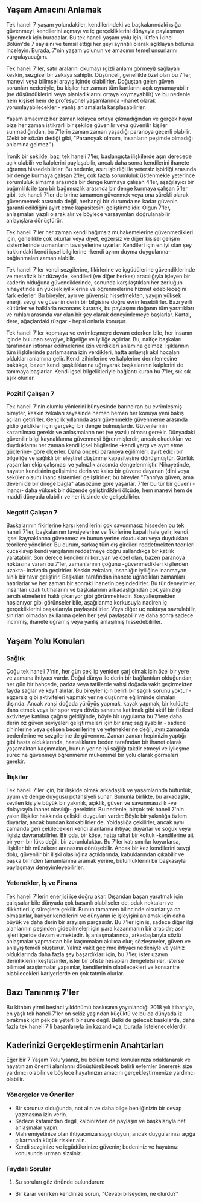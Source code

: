 ## Yaşam Amacını Anlamak

Tek haneli 7 yaşam yolundakiler, kendilerindeki ve başkalarındaki ışığa güvenmeyi, kendilerini açmayı ve iç gerçekliklerini dünyayla paylaşmayı öğrenmek için buradalar. Bu tek haneli yaşam yolu için, lütfen İkinci Bölüm'de 7 sayısını ve temsil ettiği her şeyi ayrıntılı olarak açıklayan bölümü inceleyin. Burada, 7'nin yaşam yolunun ve amacının temel unsurlarını vurgulayacağım.

Tek haneli 7'ler, satır aralarını okumayı (gizli anlamı görmeyi) sağlayan keskin, sezgisel bir zekaya sahiptir. Düşünceli, genellikle özel olan bu 7'ler, manevi veya bilimsel arayış içinde olabilirler. Doğuştan gelen güven sorunları nedeniyle, bu kişiler her zaman tüm kartlarını açık oynamayabilir (ne düşündüklerini veya planladıklarını ortaya koymayabilir) ve bu nedenle hem kişisel hem de profesyonel yaşamlarında -ihanet olarak yorumlayabilecekleri- yanlış anlamalarla karşılaşabilirler.

Yaşam amacımız her zaman kolayca ortaya çıkmadığından ve gerçek hayat bize her zaman istikrarlı bir şekilde güvenilir veya güvenilir kişiler sunmadığından, bu 7'lerin zaman zaman yaşadığı paranoya geçerli olabilir. (Zeki bir sözün dediği gibi, "Paranoyak olmam, insanların peşimde olmadığı anlamına gelmez.")

İronik bir şekilde, bazı tek haneli 7'ler, başlangıçta ilişkilerde aşırı derecede açık olabilir ve kalplerini paylaşabilir, ancak daha sonra kendilerini ihanete uğramış hissedebilirler. Bu nedenle, aşırı işbirliği ile yetersiz işbirliği arasında bir denge kurmaya çalışan 2'ler, çok fazla sorumluluk üstlenmekle yeterince sorumluluk almama arasında bir denge kurmaya çalışan 4'ler, aşağılayıcı bir bağımlılık ile tam bir bağımsızlık arasında bir denge kurmaya çalışan 5'ler gibi, tek haneli 7'ler de birine tamamen güvenmek veya ona sürekli olarak güvenmemek arasında değil, herhangi bir durumda ne kadar güvenin garanti edildiğini ayırt etme kapasitesini geliştirmelidir. Olgun 7'ler, anlaşmaları yazılı olarak alır ve böylece varsayımları doğrulanabilir anlayışlara dönüştürür.

Tek haneli 7'ler her zaman kendi bağımsız muhakemelerine güvenmedikleri için, genellikle çok okurlar veya diyet, egzersiz ve diğer kişisel gelişim sistemlerinde uzmanların tavsiyelerine uyarlar. Kendileri için en iyi olan şey hakkındaki kendi içsel bilgilerine -kendi ayrım duyma duygularına- bağlanmaları zaman alabilir.

Tek haneli 7'ler kendi sezgilerine, fikirlerine ve içgüdülerine güvendiklerinde ve metafizik bir düzeyde, kendileri (ve diğer herkes) aracılığıyla işleyen bir kaderin olduğuna güvendiklerinde, sonunda karşılaştıkları her zorluğun nihayetinde en yüksek iyiliklerine ve öğrenmelerine hizmet edebileceğini fark ederler. Bu bireyler, ayrı ve güvensiz hissetmekten, yaygın yüksek enerji, sevgi ve güvenin derin bir bilgisine doğru evrimleşebilirler. Bazı yerli kültürler ve halklarla rezonans kurarak, bu paylaşımı doğanın tüm yaratıkları ve ruhları arasında var olan bir şey olarak deneyimlemeye başlarlar. Kartal, dere, ağaçlardaki rüzgar - hepsi onlarla konuşur.

Tek haneli 7'ler kopmaya ve evrimleşmeye devam ederken bile, her insanın içinde bulunan sevgiye, bilgeliğe ve iyiliğe açılırlar. Bu, naifçe başkaları tarafından istismar edilmelerine izin verdikleri anlamına gelmez. Işıklarının tüm ilişkilerinde parlamasına izin verdikleri, hatta anlayışlı akıl hocaları oldukları anlamına gelir. Kendi zihinlerine ve kalplerine derinlemesine baktıkça, bazen kendi şaşkılıklarına uğrayarak başkalarının kalplerini de tanımaya başlarlar. Kendi içsel bilgelikleriyle bağlantı kuran bu 7'ler, sık sık aşık olurlar.

### Pozitif Çalışan 7

Tek haneli 7'nin olumlu yönlerini bünyesinde barındıran bu evrimleşmiş bireyler, keskin zekaları sayesinde hemen hemen her konuya yeni bakış açıları getirirler. Gençlik yıllarında aşırı güvenmekle güvenmeme arasında gidip geldikleri için gerçekçi bir denge bulmuşlardır. Güvenlerinin kazanılması gerekir ve anlaşmaların net (ve yazılı) olması gerekir. Dünyadaki güvenilir bilgi kaynaklarına güvenmeyi öğrenmişlerdir, ancak okudukları ve duyduklarını her zaman kendi içsel bilgilerine -kendi yargı ve ayırt etme güçlerine- göre ölçerler. Daha önceki paranoya eğilimleri, ayırt edici bir bilgeliğe ve sağlıklı bir eleştirel düşünme kapasitesine dönüşmüştür. Günlük yaşamları ekip çalışması ve yalnızlık arasında dengelenmiştir. Nihayetinde, hayatın kendisinin gelişimine derin ve kalıcı bir güvene dayanan (dini veya seküler olsun) inanç sistemleri geliştirirler; bu bireyler "Tanrı'ya güven, ama deveni de bir direğe bağla" atasözüne göre yaşarlar. 7'ler bu tür bir güveni -inancı- daha yüksek bir düzende geliştirdikleri ölçüde, hem manevi hem de maddi dünyada olabilir ve her ikisinde de gelişebilirler.

### Negatif Çalışan 7

Başkalarının fikirlerine karşı kendilerini çok savunmasız hisseden bu tek haneli 7'ler, başkalarının tavsiyelerine ve fikirlerine kapalı hale gelir, kendi içsel kaynaklarına güvenmez ve bunun yerine okudukları veya duydukları teorilere yönelirler. Bu durum, sarkaç tüm dış girdileri reddetmekten teorileri kucaklayıp kendi yargılarını reddetmeye doğru sallandıkça bir katılık yaratabilir. Son derece kendilerini koruyan ve özel olan, bazen paranoya noktasına varan bu 7'ler, zamanlarının çoğunu -güvenmedikleri kişilerden uzakta- inzivada geçirirler. Keskin zekaları, insanlığın iyiliğine inanmayan sinik bir tavır geliştirir. Başkaları tarafından ihanete uğradıkları zamanları hatırlarlar ve her zaman bir sonraki ihanetin peşindedirler. Bu tür deneyimler, insanları uzak tutmalarını ve başkalarının arkadaşlığından çok yalnızlığı tercih etmelerini haklı çıkarıyor gibi görünmektedir. Sosyalleşmekten hoşlanıyor gibi görünseler bile, aşağılanma korkusuyla nadiren iç gerçekliklerini başkalarıyla paylaşabilirler. Veya diğer uç noktaya savrulabilir, sınırları olmadan akıllarına gelen her şeyi paylaşabilir ve daha sonra sadece incinmiş, ihanete uğramış veya yanlış anlaşılmış hissedebilirler.

## Yaşam Yolu Konuları
### Sağlık

Çoğu tek haneli 7'nin, her gün çekilip yeniden şarj olmak için özel bir yere ve zamana ihtiyacı vardır. Doğal dünya ile derin bir bağlantıları olduğundan, her gün bir bahçede, parkta veya tatillerde vahşi doğada vakit geçirmekten fayda sağlar ve keyif alırlar. Bu bireyler için belirli bir sağlık sorunu yoktur - egzersiz gibi aktiviteleri yapmak yerine düşünme eğiliminde olmaları dışında. Ancak vahşi doğada yürüyüş yapmak, kayak yapmak, bir kulüpte dans etmek veya bir spor veya dövüş sanatına katılmak gibi aktif bir fiziksel aktiviteye katılma çağrısı geldiğinde, böyle bir uygulama bu 7'lere daha derin öz güven seviyeleri geliştirmeleri için bir araç sağlayabilir - sadece zihinlerine veya gelişen becerilerine ve yeteneklerine değil, aynı zamanda bedenlerine ve sezgilerine de güvenme. Zaman zaman hepimizin yaptığı gibi hasta olduklarında, hastalıklarını beden tarafından bir ihanet olarak yaşamaktan kaçınmaları, bunun yerine iyi sağlığı takdir etmeyi ve iyileşme sürecine güvenmeyi öğrenmenin mükemmel bir yolu olarak görmeleri gerekir.

### İlişkiler

Tek haneli 7'ler için, bir ilişkide olmak arkadaşlık ve yaşamlarında bütünlük, uyum ve denge duygusu potansiyeli sunar. Bununla birlikte, bu arkadaşlık, sevilen kişiyle büyük bir yakınlık, açıklık, güven ve savunmasızlık -ve dolayısıyla ihanet olasılığı- gerektirir. Bu nedenle, birçok tek haneli 7'nin yakın ilişkiler hakkında çelişkili duyguları vardır: Böyle bir yakınlığa özlem duyarlar, ancak bundan korkabilirler de. Yoldaşlığa çekilirler, ancak aynı zamanda geri çekilecekleri kendi alanlarına ihtiyaç duyarlar ve soğuk veya ilgisiz davranabilirler. Bir oda, bir köşe, hatta rahat bir koltuk -kendilerine ait bir yer- bir lüks değil, bir zorunluluktur. Bu 7'ler katı sınırlar koyarlarsa, ilişkiler bir müzakere arenasına dönüşebilir. Ancak bir kez kendilerini sevgi dolu, güvenilir bir ilişki olasılığına açtıklarında, kabuklarından çıkabilir ve başka birinden tamamlanma aramak yerine, bütünlüklerini bir başkasıyla paylaşmayı deneyimleyebilirler.

### Yetenekler, İş ve Finans

Tek haneli 7'lerin enerjisi içe doğru akar. Dışarıdan başarı yaratmak için çalışsalar bile dünyada çok başarılı olabilseler de, odak noktaları ve dikkatleri iç süreçlere çekilir. Bunun tamamen bilincinde olsunlar ya da olmasınlar, kariyer kendilerini ve dünyanın iç işleyişini anlamak için daha büyük ve daha derin bir arayışın parçasıdır. Bu 7'ler için iş, sadece diğer ilgi alanlarının peşinden gidebilmeleri için para kazanmanın bir aracıdır; asıl işleri içeride devam etmektedir. İş anlaşmalarında, arkadaşlarıyla sözlü anlaşmalar yapmaktan bile kaçınmaları akıllıca olur; sözleşmeler, güven ve anlayış temeli oluşturur. Yalnız vakit geçirme ihtiyacı nedeniyle ve yalnız olduklarında daha fazla şey başardıkları için, bu 7'ler, ister uzayın derinliklerini keşfetsinler, ister bir ofiste hesapları dengeletsinler, isterse bilimsel araştırmalar yapsınlar, kendilerinin olabilecekleri ve konsantre olabilecekleri kariyerlerde en çok tatmin olurlar.

## Bazı Tanınmış 7'ler

Bu kitabın yirmi beşinci yıldönümü baskısının yayınlandığı 2018 yılı itibarıyla, en yaşlı tek haneli 7'ler on sekiz yaşından küçüktü ve bu da dünyada iz bırakmak için pek de yeterli bir süre değil. Belki de gelecek baskılarda, daha fazla tek haneli 7'li başarılarıyla ün kazandıkça, burada listeleneceklerdir.

## Kaderinizi Gerçekleştirmenin Anahtarları

Eğer bir 7 Yaşam Yolu'ysanız, bu bölüm temel konularınıza odaklanarak ve hayatınızın önemli alanlarını dönüştürebilecek belirli eylemler önererek size yardımcı olabilir ve böylece hayatınızın amacını gerçekleştirmenize yardımcı olabilir.

### Yönergeler ve Öneriler

* Bir sorunuz olduğunda, not alın ve daha bilge benliğinizin bir cevap yazmasına izin verin.
* Sadece kafanızdan değil, kalbinizden de paylaşın ve başkalarıyla net anlaşmalar yapın.
* Mahremiyetinize olan ihtiyacınıza saygı duyun, ancak duygularınızı açığa çıkarmada küçük riskler alın.
* Kendi sezginize ve içgüdülerinize güvenin; bedeniniz ve hayatınız konusunda uzman sizsiniz.

### Faydalı Sorular

1.  Şu soruları göz önünde bulundurun:
* Bir karar verirken kendinize sorun, "Cevabı bilseydim, ne olurdu?"
